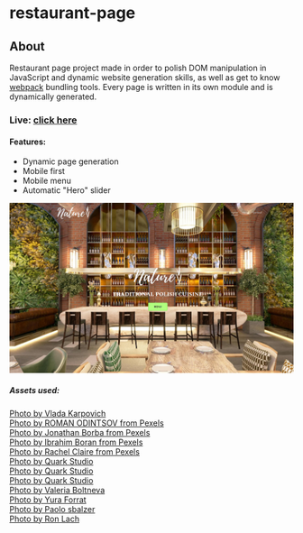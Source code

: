 # restaurant-page

## About

Restaurant page project made in order to polish DOM manipulation in JavaScript and dynamic website generation skills, as well as get to know [webpack](https://webpack.js.org/) bundling tools. Every page is written in its own module and is dynamically generated.<br>

### Live: [click here](https://husky93.github.io/restaurant-page/)

#### Features:
- Dynamic page generation
- Mobile first
- Mobile menu
- Automatic "Hero" slider

![Webpage photo](https://github.com/husky93/restaurant-page/blob/main/restaurant-page.jpg?raw=true)

##### Assets used:

[Photo by Vlada Karpovich](https://www.pexels.com/photo/dining-table-and-chairs-on-the-patio-outside-the-building-4451711/) <br>
[Photo by ROMAN ODINTSOV from Pexels](https://www.pexels.com/photo/pizzas-served-on-table-on-an-outdoor-patio-5902955/) <br>
[Photo by Jonathan Borba from Pexels](https://www.pexels.com/photo/potted-green-plants-in-modern-cafe-5379708/) <br>
[Photo by Ibrahim Boran from Pexels](https://www.pexels.com/photo/depth-of-field-photo-of-clear-drinking-glass-on-white-table-near-plate-903376/) <br>
[Photo by Rachel Claire from Pexels](https://www.pexels.com/photo/chicken-based-dish-served-in-bowl-5863607/) <br>
[Photo by Quark Studio](https://www.pexels.com/photo/empty-tables-and-chairs-3201920/) <br>
[Photo by Quark Studio](https://www.pexels.com/photo/interior-design-of-a-glass-wall-restaurant-3201922/) <br>
[Photo by Quark Studio](https://www.pexels.com/photo/chairs-and-tables-in-hotel-3201921/) <br>
[Photo by Valeria Boltneva](https://www.pexels.com/photo/close-up-photography-of-wine-glasses-1123260/) <br>
[Photo by Yura Forrat](https://www.pexels.com/photo/gourmet-meal-served-on-a-wooden-board-11098095/) <br>
[Photo by Paolo sbalzer](https://www.pexels.com/photo/gourmet-fish-dish-10570569/) <br>
[Photo by Ron Lach](https://www.pexels.com/photo/a-glass-of-iced-cola-8879617/) <br>
